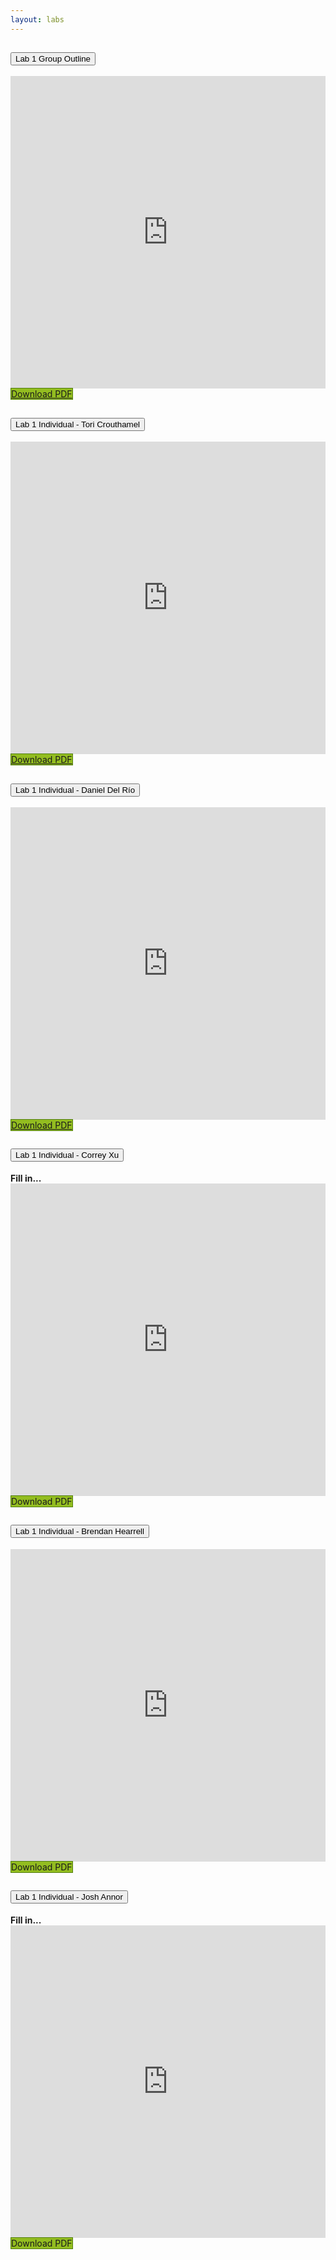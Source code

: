 ```yaml
---
layout: labs
---
```


<!-- Include Bootstrap CSS -->
<link href="https://cdn.jsdelivr.net/npm/bootstrap@5.1.3/dist/css/bootstrap.min.css" rel="stylesheet">

<div class="accordion" id="labsAccordion">
    <!-- Lab 1 Group -->
    <div class="accordion-item">
        <h2 class="accordion-header" id="headingLab0">
            <button class="accordion-button collapsed" type="button" data-bs-toggle="collapse" data-bs-target="#collapseLab0" aria-expanded="false" aria-controls="collapseLab0">
                Lab 1 Group Outline
            </button>
        </h2>
        <div id="collapseLab0" class="accordion-collapse collapse" aria-labelledby="headingLab0" data-bs-parent="#labsAccordion">
            <div class="accordion-body">
                <iframe src="https://docs.google.com/document/d/e/2PACX-1vSHYY7Epa-cbxZa8htIqMGAHWpyD4xwov8sX59kDnhmywoI5m7rJ79aDftqQ8OvmQ/pub?embedded=true" style="width:100%; height:500px;" frameborder="0"></iframe>
                <a class = "btn btn-primary" style="background-color: #93bd20; border: 1px solid #527f0e;" href="pdfs/Lab 1 Group Outline_1AUG24.pdf">Download PDF</a>
            </div>
        </div>
    </div>
    <!-- Lab 1 Individual (Tori) -->
    <div class="accordion-item">
        <h2 class="accordion-header" id="headingLab1">
            <button class="accordion-button collapsed" type="button" data-bs-toggle="collapse" data-bs-target="#collapseLab1" aria-expanded="false" aria-controls="collapseLab1">
                Lab 1 Individual - Tori Crouthamel
            </button>
        </h2>
        <div id="collapseLab1" class="accordion-collapse collapse" aria-labelledby="headingLab1" data-bs-parent="#labsAccordion">
            <div class="accordion-body">
                <iframe src="https://docs.google.com/document/d/e/2PACX-1vT_fuG-uLSDXIs2AAYRBGDV8rY8z-v_qQMKNFK6kvlM71819d3ycIZ-Eo06PslXWw/pub?embedded=true" style="width:100%; height:500px;" frameborder="0"></iframe>
                <a class = "btn btn-primary" style="background-color: #93bd20; border: 1px solid #527f0e;" href="pdfs/Crouthamel_Lab 1 Draft_Update Section 1_SEP24.pdf">Download PDF</a>
            </div>
        </div>
    </div>
    <!-- Lab 1 Individual (Daniel) -->
    <div class="accordion-item">
        <h2 class="accordion-header" id="headingLab2">
            <button class="accordion-button collapsed" type="button" data-bs-toggle="collapse" data-bs-target="#collapseLab2" aria-expanded="false" aria-controls="collapseLab2">
                Lab 1 Individual - Daniel Del Río
            </button>
        </h2>
        <div id="collapseLab2" class="accordion-collapse collapse" aria-labelledby="headingLab2" data-bs-parent="#labsAccordion">
            <div class="accordion-body">
                <iframe src="https://docs.google.com/document/d/e/2PACX-1vRFEj5MGYg3w1P4jlxJWrp5ouN_LfovD28tPSLnyxGfdTopgiGTvEI2LeAESU13Jw/pub?embedded=true" style="width:100%; height:500px;" frameborder="0"></iframe>
                <a class = "btn btn-primary" style="background-color: #93bd20; border: 1px solid #527f0e;" href="pdfs/Lab 1 First Draft_danny_01AUG24.pdf">Download PDF</a>
            </div>
        </div>
    </div>
    <!-- Lab 1 Individual (Correy) -->
    <div class="accordion-item">
        <h2 class="accordion-header" id="headingLab3">
            <button class="accordion-button collapsed" type="button" data-bs-toggle="collapse" data-bs-target="#collapseLab3" aria-expanded="false" aria-controls="collapseLab3">
                Lab 1 Individual - Correy Xu
            </button>
        </h2>
        <div id="collapseLab3" class="accordion-collapse collapse" aria-labelledby="headingLab3" data-bs-parent="#labsAccordion">
            <div class="accordion-body">
                <strong>Fill in...</strong>
                <iframe src="https://docs.google.com/document/d/e/2PACX-1vQoJ156sqj3J1H6UGtdnLrLy5AJizvvafoigvLiCJYk3iaK0xYaHl4Jqg0itkbq8w/pub?embedded=true" style="width:100%; height:500px;" frameborder="0"></iframe>
                <a class = "btn btn-primary" style="background-color: #93bd20; border: 1px solid #527f0e;">Download PDF</a>
            </div>
        </div>
    </div>
    <!-- Lab 1 Individual (Brendan) -->
    <div class="accordion-item">
        <h2 class="accordion-header" id="headingLab4">
            <button class="accordion-button collapsed" type="button" data-bs-toggle="collapse" data-bs-target="#collapseLab4" aria-expanded="false" aria-controls="collapseLab4">
                Lab 1 Individual - Brendan Hearrell
            </button>
        </h2>
        <div id="collapseLab4" class="accordion-collapse collapse" aria-labelledby="headingLab4" data-bs-parent="#labsAccordion">
            <div class="accordion-body">
                <iframe src="https://docs.google.com/document/d/e/2PACX-1vQeuiXreyHodkttN070ETFJz-TXJ-AISEVUzmN6G-jZvrhJQDQZA2Ae65sP4nh4jw/pub?embedded=true" style="width:100%; height:500px;" frameborder="0"></iframe>
                <a class = "btn btn-primary" style="background-color: #93bd20; border: 1px solid #527f0e;">Download PDF</a>
            </div>
        </div>
    </div>
    <!-- Lab 1 Individual (Josh) -->
    <div class="accordion-item">
        <h2 class="accordion-header" id="headingLab5">
            <button class="accordion-button collapsed" type="button" data-bs-toggle="collapse" data-bs-target="#collapseLab5" aria-expanded="false" aria-controls="collapseLab5">
                Lab 1 Individual - Josh Annor
            </button>
        </h2>
        <div id="collapseLab5" class="accordion-collapse collapse" aria-labelledby="headingLab5" data-bs-parent="#labsAccordion">
            <div class="accordion-body">
                <strong>Fill in...</strong>
                <iframe src="https://docs.google.com/document/d/e/2PACX-1vSZh9lS2-9vdVoAfJytElqp7D5J-RmsLaV2FRxSF7etGJPOJ4tfqh-F5FOsTknIkw/pub?embedded=true" style="width:100%; height:500px;" frameborder="0"></iframe>
                <a class = "btn btn-primary" style="background-color: #93bd20; border: 1px solid #527f0e;">Download PDF</a>
            </div>
        </div>
    </div>
</div>

<!-- Bootstrap JS and dependencies -->
<script src="https://cdn.jsdelivr.net/npm/bootstrap@5.1.3/dist/js/bootstrap.bundle.min.js"></script>
